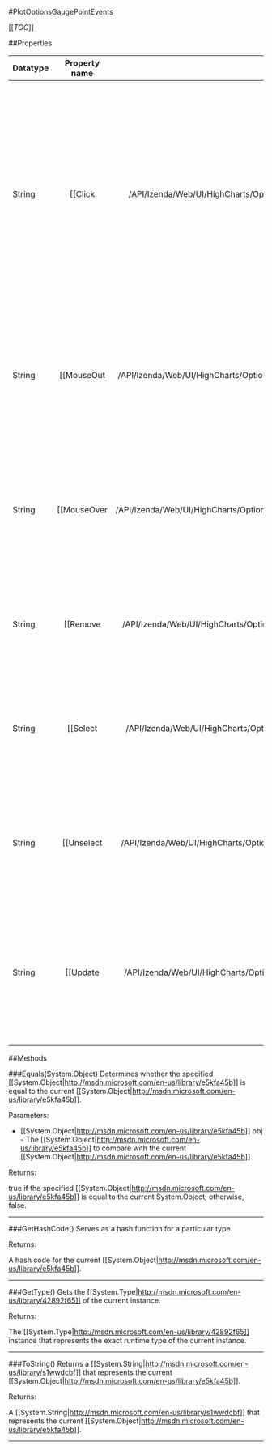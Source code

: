 #PlotOptionsGaugePointEvents

[[_TOC_]]

##Properties

|Datatype|Property name|Property description|Default Value|
|:-------|:----------:|:-----------------:|:-----------:|
|String|[[Click|/API/Izenda/Web/UI/HighCharts/Options/CodeSamples/Izenda_Web_UI_HighCharts_Options_PlotOptionsGaugePointEvents_Click]]|<p></p>Fires when a point is clicked. The <code>this</code> keyword refers to the point object itself. One parameter, <code>event</code>, is passed to the function. This contains common event information based on jQuery or MooTools depending on which library is used as the base for Highcharts.<p></p><p>If the <code>series.allowPointSelect</code> option is true, the default action for the point's click event is to toggle the point's select state. Returning <code>false</code> cansels this action.</p>|null|
|String|[[MouseOut|/API/Izenda/Web/UI/HighCharts/Options/CodeSamples/Izenda_Web_UI_HighCharts_Options_PlotOptionsGaugePointEvents_MouseOut]]| Fires when the mouse leaves the area close to the point. The <code>this</code> keyword refers to the point object itself. One parameter, <code>event</code>, is passed to the function. This contains common event information based on jQuery or MooTools depending on which library is used as the base for Highcharts. |null|
|String|[[MouseOver|/API/Izenda/Web/UI/HighCharts/Options/CodeSamples/Izenda_Web_UI_HighCharts_Options_PlotOptionsGaugePointEvents_MouseOver]]| Fires when the mouse enters the area close to the point. The <code>this</code> keyword refers to the point object itself. One parameter, <code>event</code>, is passed to the function. This contains common event information based on jQuery or MooTools depending on which library is used as the base for Highcharts. |null|
|String|[[Remove|/API/Izenda/Web/UI/HighCharts/Options/CodeSamples/Izenda_Web_UI_HighCharts_Options_PlotOptionsGaugePointEvents_Remove]]| Fires when the point is removed using the <code>.remove()</code> method. The <code>this</code> keyword refers to the point object itself. One parameter, <code>event</code>, is passed to the function. Returning <code>false</code> cancels the operation. |null|
|String|[[Select|/API/Izenda/Web/UI/HighCharts/Options/CodeSamples/Izenda_Web_UI_HighCharts_Options_PlotOptionsGaugePointEvents_Select]]| Fires when the point is selected either programatically or following a click on the point. The <code>this</code> keyword refers to the point object itself. One parameter, <code>event</code>, is passed to the function. Returning <code>false</code> cancels the operation. |null|
|String|[[Unselect|/API/Izenda/Web/UI/HighCharts/Options/CodeSamples/Izenda_Web_UI_HighCharts_Options_PlotOptionsGaugePointEvents_Unselect]]| Fires when the point is unselected either programatically or following a click on the point. The <code>this</code> keyword refers to the point object itself. One parameter, <code>event</code>, is passed to the function. Returning <code>false</code> cancels the operation. |null|
|String|[[Update|/API/Izenda/Web/UI/HighCharts/Options/CodeSamples/Izenda_Web_UI_HighCharts_Options_PlotOptionsGaugePointEvents_Update]]| Fires when the point is updated programmatically through the <code>.update()</code> method. The <code>this</code> keyword refers to the point object itself. One parameter, <code>event</code>, is passed to the function. The new point options can be accessed through <code>event.options</code>. Returning <code>false</code> cancels the operation. |null|


##Methods

###Equals(System.Object)
Determines whether the specified [[System.Object|http://msdn.microsoft.com/en-us/library/e5kfa45b]] is equal to the current [[System.Object|http://msdn.microsoft.com/en-us/library/e5kfa45b]].

Parameters: 

* [[System.Object|http://msdn.microsoft.com/en-us/library/e5kfa45b]] obj  - The [[System.Object|http://msdn.microsoft.com/en-us/library/e5kfa45b]] to compare with the current [[System.Object|http://msdn.microsoft.com/en-us/library/e5kfa45b]].





Returns:

true if the specified [[System.Object|http://msdn.microsoft.com/en-us/library/e5kfa45b]] is equal to the current System.Object; otherwise, false.


---


###GetHashCode()
 Serves as a hash function for a particular type.  





Returns:

A hash code for the current [[System.Object|http://msdn.microsoft.com/en-us/library/e5kfa45b]].


---


###GetType()
Gets the [[System.Type|http://msdn.microsoft.com/en-us/library/42892f65]] of the current instance.





Returns:

The [[System.Type|http://msdn.microsoft.com/en-us/library/42892f65]] instance that represents the exact runtime type of the current instance.


---


###ToString()
Returns a [[System.String|http://msdn.microsoft.com/en-us/library/s1wwdcbf]] that represents the current [[System.Object|http://msdn.microsoft.com/en-us/library/e5kfa45b]].





Returns:

A [[System.String|http://msdn.microsoft.com/en-us/library/s1wwdcbf]] that represents the current [[System.Object|http://msdn.microsoft.com/en-us/library/e5kfa45b]].


---



